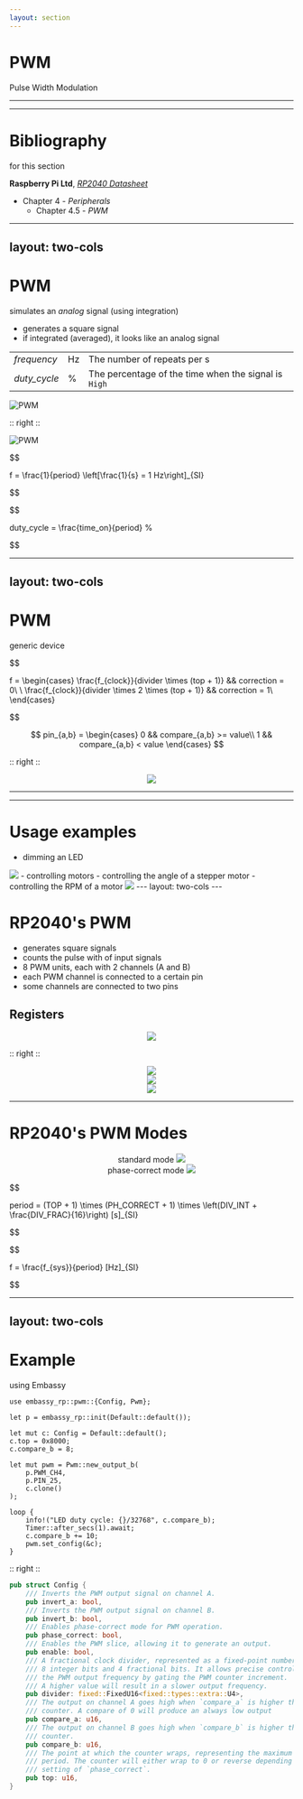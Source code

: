 ```yaml
---
layout: section
---
```

# PWM
Pulse Width Modulation

---
---
# Bibliography
for this section

**Raspberry Pi Ltd**, *[RP2040 Datasheet](https://datasheets.raspberrypi.com/rp2040/rp2040-datasheet.pdf)*
   - Chapter 4 - *Peripherals*
     - Chapter 4.5 - *PWM*

---
layout: two-cols
---
# PWM
simulates an *analog* signal (using integration)

- generates a square signal
- if integrated (averaged), it looks like an analog signal

|  |  |  |
|-----------|------|-------------|
| *frequency* | Hz | The number of repeats per s |
| *duty_cycle* | % | The percentage of the time when the signal is `High` |

![PWM](/pwm/pulse-width-modulation-signal-diagrams-average.png)

:: right ::

![PWM](/pwm/pwm_example.png)

$$

f = \frac{1}{period} \left[\frac{1}{s} = 1 Hz\right]_{SI}

$$

$$

duty\_cycle = \frac{time\_on}{period} \%

$$

---
layout: two-cols
---
# PWM
generic device

$$

f = \begin{cases}
    \frac{f_{clock}}{divider \times (top + 1)} && correction = 0\\
    \\
    \frac{f_{clock}}{divider \times 2 \times (top + 1)} && correction = 1\\
\end{cases}

$$

$$
pin_{a,b} = \begin{cases}
    0 && compare_{a,b} >= value\\
    1 && compare_{a,b} < value
\end{cases}
$$


<style>
.two-columns {
    grid-template-columns: 4fr 5fr;
}
</style>

:: right ::

<div align="center">
<img src="/pwm/pwm.svg" class="rounded w-150">
</div>

---
---

# Usage examples

- dimming an LED
<img src="/pwm/pwm_led.gif" class="rounded w-90">
- controlling motors
  - controlling the angle of a stepper motor
  - controlling the RPM of a motor
<img src="/pwm/pwm_voltage.gif" class="rounded w-90">
---
layout: two-cols
---

# RP2040's PWM

- generates square signals
- counts the pulse with of input signals
- 8 PWM units, each with 2 channels (A and B)
- each PWM channel is connected to a certain pin
- some channels are connected to two pins

## Registers

<style>
.two-columns {
    grid-template-columns: 4fr 5fr;
}
</style>

<div align="center">
<img src="/pwm/pwm_rp2040_registers.png" class="rounded w-150">
</div>

:: right ::

<div align="center">
<img src="/pwm/pwm_rp2040.png" class="rounded w-150">
</div>

<div align="center">
<img src="/pwm/pwm_rp2040_pins.png" class="rounded w-150">
</div>

<div align="center">
<img src="/pwm/rp2040_adafruit_pinout.png" class="rounded w-70">
</div>


---

# RP2040's PWM Modes

<div grid="~ cols-2 gap-5">

<div align="center">
standard mode
<img src="/pwm/pwm_rp2040_example.png" class="rounded w-100">
</div>

<div align="center">
phase-correct mode
<img src="/pwm/pwm_rp2040_example2.png" class="rounded w-100">
</div>

</div>

$$

period = (TOP + 1) \times (PH\_CORRECT + 1) \times \left(DIV\_INT + \frac{DIV\_FRAC}{16}\right) [s]_{SI}

$$

$$

f = \frac{f_{sys}}{period} [Hz]_{SI}

$$


---
layout: two-cols
---
# Example
using Embassy

```rust{all|1|3|5|5,6|5,6,7|9-13|16|17|18,19|15,18,19,20}
use embassy_rp::pwm::{Config, Pwm};

let p = embassy_rp::init(Default::default());

let mut c: Config = Default::default();
c.top = 0x8000;
c.compare_b = 8;

let mut pwm = Pwm::new_output_b(
    p.PWM_CH4, 
    p.PIN_25, 
    c.clone()
);

loop {
    info!("LED duty cycle: {}/32768", c.compare_b);
    Timer::after_secs(1).await;
    c.compare_b += 10;
    pwm.set_config(&c);
}
```

:: right ::

```rust {lineNumbers: false}
pub struct Config {
    /// Inverts the PWM output signal on channel A.
    pub invert_a: bool,
    /// Inverts the PWM output signal on channel B.
    pub invert_b: bool,
    /// Enables phase-correct mode for PWM operation.
    pub phase_correct: bool,
    /// Enables the PWM slice, allowing it to generate an output.
    pub enable: bool,
    /// A fractional clock divider, represented as a fixed-point number with
    /// 8 integer bits and 4 fractional bits. It allows precise control over
    /// the PWM output frequency by gating the PWM counter increment.
    /// A higher value will result in a slower output frequency.
    pub divider: fixed::FixedU16<fixed::types::extra::U4>,
    /// The output on channel A goes high when `compare_a` is higher than the
    /// counter. A compare of 0 will produce an always low output
    pub compare_a: u16,
    /// The output on channel B goes high when `compare_b` is higher than the
    /// counter.
    pub compare_b: u16,
    /// The point at which the counter wraps, representing the maximum possible
    /// period. The counter will either wrap to 0 or reverse depending on the
    /// setting of `phase_correct`.
    pub top: u16,
}

```
